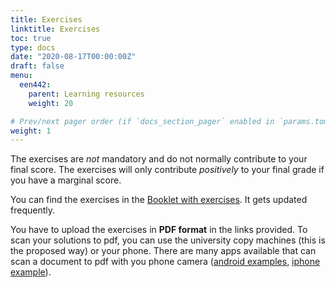```yaml
---
title: Exercises
linktitle: Exercises
toc: true
type: docs
date: "2020-08-17T00:00:00Z"
draft: false
menu:
  een442:
    parent: Learning resources
    weight: 20

# Prev/next pager order (if `docs_section_pager` enabled in `params.toml`)
weight: 1
---
```


The exercises are *not* mandatory and do not normally contribute to your final score. The exercises will only contribute *positively* to your final grade if you have a marginal score.

You can find the exercises in the [Booklet with exercises](https://www.dropbox.com/s/klx3m27g15sf37a/Exercise_booklet.pdf?dl=0). It gets updated frequently.

You have to upload the exercises in **PDF format** in the links provided. To scan your solutions to pdf, you can use the university copy machines (this is the proposed way) or your phone. There are many apps available that can scan a document to pdf with you phone camera ([android examples](https://fossbytes.com/best-android-scanner-apps/), [iphone example](https://apps.apple.com/cy/app/camscanner-pdf-scanner-app/id388627783)). 